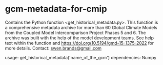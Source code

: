 # gcm-metadata-for-cmip


Contains the Python function <get_historical_metadata.py>. This function is a comprehensive metadata archive for more than 60 Global Climate Models from the Coupled Model Intercomparison Project Phases 5 and 6. The archive was built with the help of the model development teams. See help text within the function and https://doi.org/10.5194/gmd-15-1375-2022 for more details. Contact: swen.brands@gmail.com

usage: get_historical_metadata('name_of_the_gcm')
dependencies: Numpy
